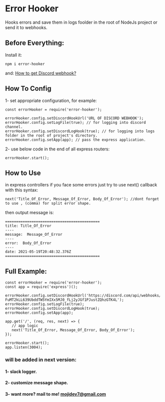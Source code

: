 # Error Hooker
 Hooks errors and save them in logs foolder in the root of NodeJs project or send it to webhooks.

## Before Everything:
Install it:
```
npm i error-hooker
```
and:
[How to get Discord webhook?](https://support.discord.com/hc/en-us/articles/228383668-Intro-to-Webhooks)

## How To Config
1- set appropriate configuration, for example:

````
const errorHooker = require('error-hooker');

errorHooker.config.setDiscordHookUrl('URL OF DISCORD WEBHOOK');
errorHooker.config.setLogFile(true); // for logging into discord channel.
errorHooker.config.setDiscordLogHook(true); // for logging into logs folder in the root of project's directory.
errorHooker.config.setApp(app); // pass the express application.
````

2- use below code in the end of all express routers:

```
errorHooker.start();
```

## How to Use
in express controllers if you face some errors just try to use next() callback with this syntax:

```
next('Title_Of_Error, Message_Of_Error, Body_Of_Error'); //dont forget to use , (comma) for split error shape.
```
then output message is:

```
===========================================
title: Title_Of_Error
----
message:  Message_Of_Error
----
error:  Body_Of_Error
----
date: 2021-05-19T20:48:32.376Z
===========================================
```
## Full Example:

```
const errorHooker = require('error-hooker');
const app = require('express')();

errorHooker.config.setDiscordHookUrl('https://discord.com/api/webhooks/844646357372239882/BOmvPxqieTqr8H5G-FuMT2kLL639UbddTW5YmIXx5MJ0_fLj2yJGf1PJustZQhzGTK4L');
errorHooker.config.setLogFile(true);
errorHooker.config.setDiscordLogHook(true);
errorHooker.config.setApp(app);

app.get('/', (req, res, next) => {
   // app logic
   next('Title_Of_Error, Message_Of_Error, Body_Of_Error');
});

errorHooker.start();
app.listen(3004);
```

### will be added in next version:
#### 1- slack logger.
#### 2- customize message shape.
#### 3- want more? mail to me! mojidev7@gmail.com

